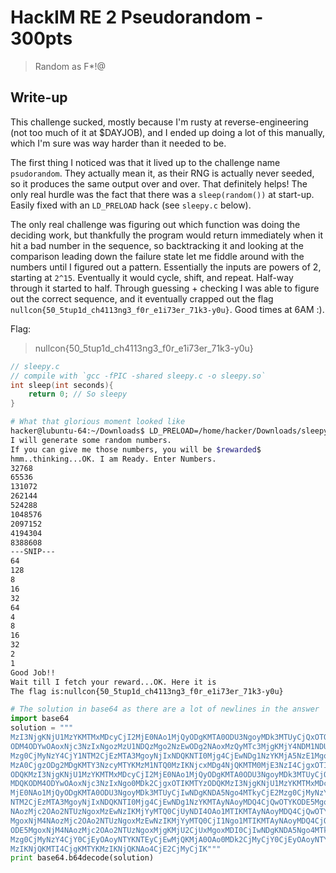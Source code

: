# HackIM RE 2 Pseudorandom - 300pts

>Random as F*!@

## Write-up

This challenge sucked, mostly because I'm rusty at reverse-engineering (not too much of it at $DAYJOB), and I ended up doing a lot of this manually, which I'm sure was way harder than it needed to be.

The first thing I noticed was that it lived up to the challenge name `psudorandom`. They actually mean it, as their RNG is actually never seeded, so it produces the same output over and over. That definitely helps! The only real hurdle was the fact that there was a `sleep(random())` at start-up. Easily fixed with an `LD_PRELOAD` hack (see `sleepy.c` below).

The only real challenge was figuring out which function was doing the deciding work, but thankfully the program would return immediately when it hit a bad number in the sequence, so backtracking it and looking at the comparison leading down the failure state let me fiddle around with the numbers until I figured out a pattern. Essentially the inputs are powers of 2, starting at `2^15`. Eventually it would cycle, shift, and repeat. Half-way through it started to half. Through guessing + checking I was able to figure out the correct sequence, and it eventually crapped out the flag `nullcon{50_5tup1d_ch4113ng3_f0r_e1i73er_71k3-y0u}`. Good times at 6AM :).

Flag:
> nullcon{50_5tup1d_ch4113ng3_f0r_e1i73er_71k3-y0u}

```c
// sleepy.c
// compile with `gcc -fPIC -shared sleepy.c -o sleepy.so`
int sleep(int seconds){
    return 0; // So sleepy
}
```

```bash
# What that glorious moment looked like
hacker@lubuntu-64:~/Downloads$ LD_PRELOAD=/home/hacker/Downloads/sleepy.so ./pseudorandom_bin
I will generate some random numbers.
If you can give me those numbers, you will be $rewarded$
hmm..thinking...OK. I am Ready. Enter Numbers.
32768
65536
131072
262144
524288
1048576
2097152
4194304
8388608
---SNIP---
64
128
8
16
32
64
4
8
16
32
2
1
Good Job!!
Wait till I fetch your reward...OK. Here it is
The flag is:nullcon{50_5tup1d_ch4113ng3_f0r_e1i73er_71k3-y0u}
```
```python
# The solution in base64 as there are a lot of newlines in the answer
import base64
solution = """
MzI3NjgKNjU1MzYKMTMxMDcyCjI2MjE0NAo1MjQyODgKMTA0ODU3NgoyMDk3MTUyCjQxOTQzMDQK
ODM4ODYwOAoxNjc3NzIxNgozMzU1NDQzMgo2NzEwODg2NAoxMzQyMTc3MjgKMjY4NDM1NDU2CjE2
Mzg0CjMyNzY4CjY1NTM2CjEzMTA3MgoyNjIxNDQKNTI0Mjg4CjEwNDg1NzYKMjA5NzE1Mgo0MTk0
MzA0CjgzODg2MDgKMTY3NzcyMTYKMzM1NTQ0MzIKNjcxMDg4NjQKMTM0MjE3NzI4CjgxOTIKMTYz
ODQKMzI3NjgKNjU1MzYKMTMxMDcyCjI2MjE0NAo1MjQyODgKMTA0ODU3NgoyMDk3MTUyCjQxOTQz
MDQKODM4ODYwOAoxNjc3NzIxNgo0MDk2CjgxOTIKMTYzODQKMzI3NjgKNjU1MzYKMTMxMDcyCjI2
MjE0NAo1MjQyODgKMTA0ODU3NgoyMDk3MTUyCjIwNDgKNDA5Ngo4MTkyCjE2Mzg0CjMyNzY4CjY1
NTM2CjEzMTA3MgoyNjIxNDQKNTI0Mjg4CjEwNDg1NzYKMTAyNAoyMDQ4CjQwOTYKODE5MgoxNjM4
NAozMjc2OAo2NTUzNgoxMzEwNzIKMjYyMTQ0CjUyNDI4OAo1MTIKMTAyNAoyMDQ4CjQwOTYKODE5
MgoxNjM4NAozMjc2OAo2NTUzNgoxMzEwNzIKMjYyMTQ0CjI1Ngo1MTIKMTAyNAoyMDQ4CjQwOTYK
ODE5MgoxNjM4NAozMjc2OAo2NTUzNgoxMjgKMjU2CjUxMgoxMDI0CjIwNDgKNDA5Ngo4MTkyCjE2
Mzg0CjMyNzY4CjY0CjEyOAoyNTYKNTEyCjEwMjQKMjA0OAo0MDk2CjMyCjY0CjEyOAoyNTYKMTYK
MzIKNjQKMTI4CjgKMTYKMzIKNjQKNAo4CjE2CjMyCjIK"""
print base64.b64decode(solution)
```
